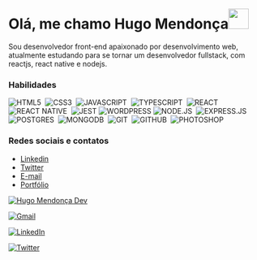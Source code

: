 

<h1>Olá, me chamo Hugo Mendonça<img src="https://github.com/TheDudeThatCode/TheDudeThatCode/raw/master/Assets/Developer.gif" width="40px" style="max-width:100%;"></h1>

Sou desenvolvedor front-end apaixonado por desenvolvimento web, atualmente estudando para se tornar um desenvolvedor fullstack, com reactjs, react native e nodejs.

### Habilidades

![HTML5](https://img.shields.io/badge/HTML5-E34F26?style=for-the-badge&logo=html5&logoColor=white)&nbsp;
![CSS3](https://img.shields.io/badge/CSS3-1572B6?style=for-the-badge&logo=css3&logoColor=white)&nbsp;
![JAVASCRIPT](https://img.shields.io/badge/JavaScript-F7DF1E?style=for-the-badge&logo=javascript&logoColor=black)&nbsp;
![TYPESCRIPT](https://img.shields.io/badge/typescript%20-%23007ACC.svg?&style=for-the-badge&logo=typescript&logoColor=white)&nbsp;
![REACT](https://img.shields.io/badge/react%20-%2320232a.svg?&style=for-the-badge&logo=react&logoColor=%2361DAFB)&nbsp;
![REACT NATIVE](https://img.shields.io/badge/react_native%20-%2320232a.svg?&style=for-the-badge&logo=react&logoColor=%2361DAFB)&nbsp;
![JEST](https://img.shields.io/badge/-jest-%23C21325?&style=for-the-badge&logo=jest&logoColor=white)
![WORDPRESS](https://img.shields.io/badge/WordPress%20-%23117AC9.svg?&style=for-the-badge&logo=WordPress&logoColor=white)
![NODE.JS](https://img.shields.io/badge/Node.js-43853D?style=for-the-badge&logo=node.js&logoColor=white)&nbsp;
![EXPRESS.JS](https://img.shields.io/badge/express.js%20-%23404d59.svg?&style=for-the-badge)&nbsp;
![POSTGRES](https://img.shields.io/badge/postgres-%23316192.svg?&style=for-the-badge&logo=postgresql&logoColor=white)&nbsp;
![MONGODB](https://img.shields.io/badge/MongoDB-%234ea94b.svg?&style=for-the-badge&logo=mongodb&logoColor=white)&nbsp;
![GIT](https://img.shields.io/badge/Git-F05032?style=for-the-badge&logo=git&logoColor=white)&nbsp;
![GITHUB](https://img.shields.io/badge/github%20-%23121011.svg?&style=for-the-badge&logo=github&logoColor=white)&nbsp;
![PHOTOSHOP](https://img.shields.io/badge/adobe%20photoshop%20-%2331A8FF.svg?&style=for-the-badge&logo=adobe%20photoshop&logoColor=white)&nbsp;

### Redes sociais e contatos

* [Linkedin](https://www.linkedin.com/in/hugo-costa-597760177/)
* [Twitter](https://twitter.com/hugo_mendonca9)
* [E-mail](mailto:contato@hugomendonca.net)
* [Portfólio](https://hugomendonca.net)

<a href="https://www.hugomendonca.net"><img alt="Hugo Mendonça Dev" src="https://img.shields.io/badge/-WWW.HUGOMENDONCA.NET-%232f9c95"/></a>

<a href="contato@hugomendonca.net"><img alt="Gmail" src="https://img.shields.io/badge/Email-D14836?style=for-the-badge&logo=gmail&logoColor=white" /></a>


<a href="https://www.linkedin.com/in/hugo-costa-597760177/"><img alt="LinkedIn" src="https://img.shields.io/badge/linkedin%20-%230077B5.svg?&style=for-the-badge&logo=linkedin&logoColor=white"/></a>

<a href="https://twitter.com/hugo_mendonca9"><img alt="Twitter" src="https://img.shields.io/badge/Twitter%20-%231DA1F2.svg?&style=for-the-badge&logo=Twitter&logoColor=white"/></a>

